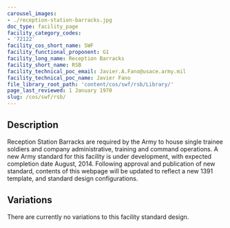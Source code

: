 ```yaml
---
carousel_images:
- ./reception-station-barracks.jpg
doc_type: facility_page
facility_category_codes:
- '72122'
facility_cos_short_name: SWF
facility_functional_proponent: G1
facility_long_name: Reception Barracks
facility_short_name: RSB
facility_technical_poc_email: Javier.A.Fano@usace.army.mil
facility_technical_poc_name: Javier Fano
file_library_root_path: 'content/cos/swf/rsb/Library/'
page_last_reviewed: 1 January 1970
slug: /cos/swf/rsb/
---
```




## Description

Reception Station Barracks are required by the Army to house single trainee soldiers and company administrative, training and command operations.
A new Army standard for this facility is under development, with expected completion date August, 2014. Following approval and publication of new standard, contents of this webpage will be updated to reflect a new 1391 template, and standard design configurations.

## Variations

There are currently no variations to this facility standard design.